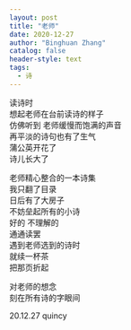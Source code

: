 ```yaml
---
layout: post
title: "老师"
date: 2020-12-27
author: "Binghuan Zhang"
catalog: false
header-style: text
tags:
  - 诗
---
```


读诗时  
想起老师在台前读诗的样子  
仿佛听到 老师缓慢而饱满的声音  
再平淡的诗句也有了生气  
蒲公英开花了  
诗儿长大了  

老师精心整合的一本诗集  
我只翻了目录  
日后有了大房子  
不妨垒起所有的小诗  
好的 不理解的  
通通读罢  
遇到老师选到的诗时  
就续一杯茶  
把那页折起  

对老师的想念  
刻在所有诗的字眼间  

20.12.27 quincy
